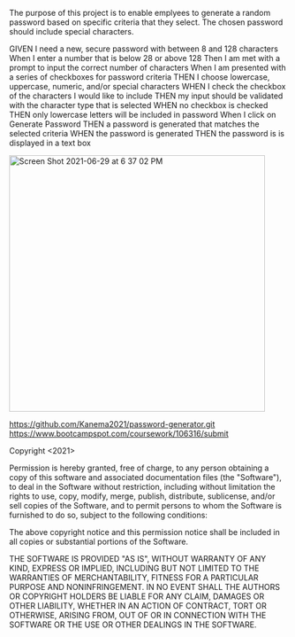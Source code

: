 

The purpose of this project is to enable emplyees to generate a random password based on specific criteria that they select. The chosen password should include special characters. 


GIVEN I need a new, secure password with between 8 and 128 characters
When I enter a number that is below 28 or above 128 
Then I am met with a prompt to input the correct number of characters
When I am presented with a series of checkboxes for password criteria
THEN I choose lowercase, uppercase, numeric, and/or special characters
WHEN I check the checkbox of the characters I would like to include
THEN my input should be validated with the character type that is selected 
WHEN no checkbox is checked 
THEN only lowercase letters will be included in password
When I click on Generate Password
THEN a password is generated that matches the selected criteria
WHEN the password is generated
THEN the password is is displayed in a text box

<img width="463" alt="Screen Shot 2021-06-29 at 6 37 02 PM" src="https://user-images.githubusercontent.com/82725636/123905358-0bcf0280-d927-11eb-8c68-fc4cebcffd6a.png">



https://github.com/Kanema2021/password-generator.git
https://www.bootcampspot.com/coursework/106316/submit

Copyright <2021> <kanema2021>

Permission is hereby granted, free of charge, to any person obtaining a copy of this software and associated documentation files (the "Software"), to deal in the Software without restriction, including without limitation the rights to use, copy, modify, merge, publish, distribute, sublicense, and/or sell copies of the Software, and to permit persons to whom the Software is furnished to do so, subject to the following conditions:

The above copyright notice and this permission notice shall be included in all copies or substantial portions of the Software.

THE SOFTWARE IS PROVIDED "AS IS", WITHOUT WARRANTY OF ANY KIND, EXPRESS OR IMPLIED, INCLUDING BUT NOT LIMITED TO THE WARRANTIES OF MERCHANTABILITY, FITNESS FOR A PARTICULAR PURPOSE AND NONINFRINGEMENT. IN NO EVENT SHALL THE AUTHORS OR COPYRIGHT HOLDERS BE LIABLE FOR ANY CLAIM, DAMAGES OR OTHER LIABILITY, WHETHER IN AN ACTION OF CONTRACT, TORT OR OTHERWISE, ARISING FROM, OUT OF OR IN CONNECTION WITH THE SOFTWARE OR THE USE OR OTHER DEALINGS IN THE SOFTWARE.

  



```


